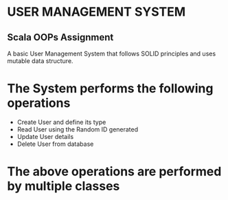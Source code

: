 # USER MANAGEMENT SYSTEM

## Scala OOPs Assignment 

A basic User Management System that follows SOLID principles and uses mutable data structure.

# The System performs the following operations

* Create User and define its type
* Read User using the Random ID generated
* Update User details
* Delete User from database


# The above operations are performed by multiple classes
